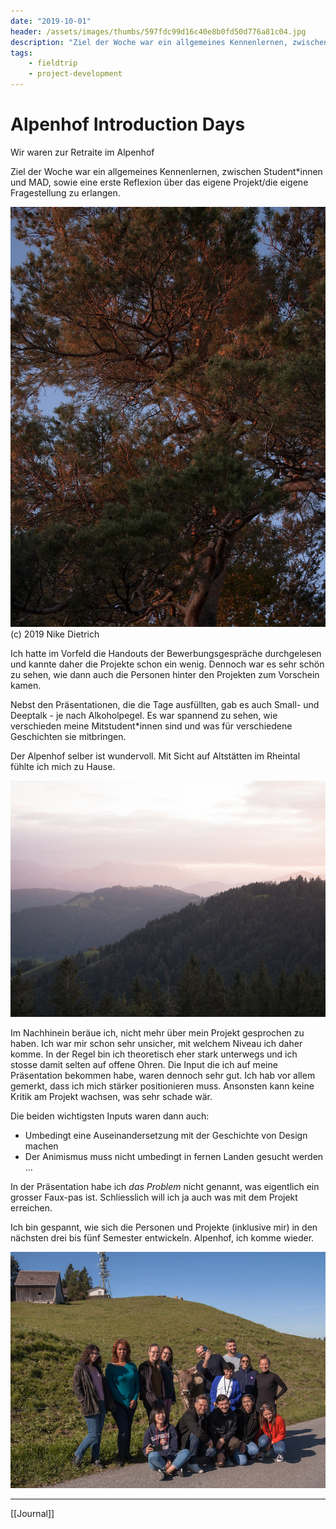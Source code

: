 ```yaml
---
date: "2019-10-01"
header: /assets/images/thumbs/597fdc99d16c40e8b0fd50d776a81c04.jpg
description: "Ziel der Woche war ein allgemeines Kennenlernen, zwischen Student*innen und MAD, sowie eine erste Reflexion über das eigene Projekt/die eigene Fragestellung zu erlangen."
tags:
    - fieldtrip
    - project-development
---
```

# Alpenhof Introduction Days
Wir waren zur Retraite im Alpenhof 

Ziel der Woche war ein allgemeines Kennenlernen, zwischen Student*innen und MAD, sowie eine erste Reflexion über das eigene Projekt/die eigene Fragestellung zu erlangen.

![_MG_9472_MADESIGN_Introdays_2019.jpg](/assets/images/thumbs/597fdc99d16c40e8b0fd50d776a81c04.jpg)
(c) 2019 Nike Dietrich

Ich hatte im Vorfeld die Handouts der Bewerbungsgespräche durchgelesen und kannte daher die Projekte schon ein wenig. Dennoch war es sehr schön zu sehen, wie dann auch die Personen hinter den Projekten zum Vorschein kamen.

Nebst den Präsentationen, die die Tage ausfüllten, gab es auch Small- und Deeptalk - je nach Alkoholpegel. Es war spannend zu sehen, wie verschieden meine Mitstudent*innen sind und was für verschiedene Geschichten sie mitbringen.

Der Alpenhof selber ist wundervoll. Mit Sicht auf Altstätten im Rheintal fühlte ich mich zu Hause.

![_MG_9463_MADESIGN_Introdays_2019.jpg](/assets/images/thumbs/5291210fab6143d19e70f9b6aac0fb36.jpg)

Im Nachhinein beräue ich, nicht mehr über mein Projekt gesprochen zu haben. Ich war mir schon sehr unsicher, mit welchem Niveau ich daher komme. In der Regel bin ich theoretisch eher stark unterwegs und ich stosse damit selten auf offene Ohren. Die Input die ich auf meine Präsentation bekommen habe, waren dennoch sehr gut. Ich hab vor allem gemerkt, dass ich mich stärker positionieren muss. Ansonsten kann keine Kritik am Projekt wachsen, was sehr schade wär.

Die beiden wichtigsten Inputs waren dann auch:

- Umbedingt eine Auseinandersetzung mit der Geschichte von Design machen
- Der Animismus muss nicht umbedingt in fernen Landen gesucht werden ...

In der Präsentation habe ich _das Problem_ nicht genannt, was eigentlich ein grosser Faux-pas ist. Schliesslich will ich ja auch was mit dem Projekt erreichen.

Ich bin gespannt, wie sich die Personen und Projekte (inklusive mir) in den nächsten drei bis fünf Semester entwickeln. Alpenhof, ich komme wieder.

![_MG_9587_MADESIGN_Introdays_2019.jpg](/assets/images/thumbs/fe85ce2aa6624dbfb702620d6cf34e83.jpg)

---

[[Journal]] 